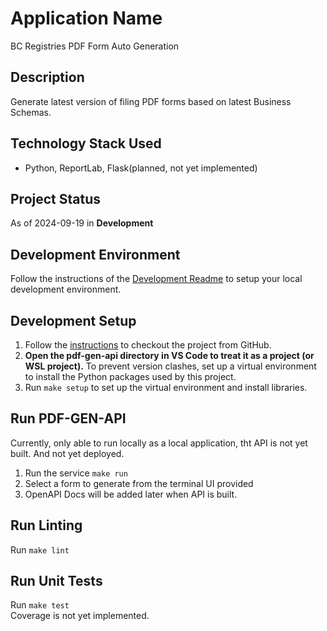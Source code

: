 # Application Name
BC Registries PDF Form Auto Generation

## Description
Generate latest version of filing PDF forms based on latest Business Schemas.

## Technology Stack Used
- Python, ReportLab, Flask(planned, not yet implemented)

## Project Status
As of 2024-09-19 in **Development**

## Development Environment
Follow the instructions of the [Development Readme](https://github.com/bcgov/entity/blob/master/docs/development.md)
to setup your local development environment.

## Development Setup
1. Follow the [instructions](https://github.com/bcgov/entity/blob/master/docs/setup-forking-workflow.md) to checkout the project from GitHub.
2. **Open the pdf-gen-api directory in VS Code to treat it as a project (or WSL project).** To prevent version clashes, set up a
virtual environment to install the Python packages used by this project.
3. Run `make setup` to set up the virtual environment and install libraries.

## Run PDF-GEN-API
Currently, only able to run locally as a local application, tht API is not yet built. And not yet deployed.
1. Run the service `make run`
2. Select a form to generate from the terminal UI provided
3. OpenAPI Docs will be added later when API is built.

## Run Linting
Run `make lint`

## Run Unit Tests
Run `make test`
<br>Coverage is not yet implemented.


